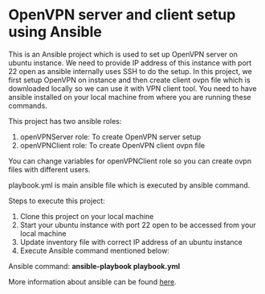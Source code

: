 # OpenVPN server and client setup using Ansible

This is an Ansible project which is used to set up OpenVPN server on ubuntu instance. We need to provide IP address of this instance with port 22 open as ansible internally uses SSH to do the setup. In this project, we first setup OpenVPN on instance and then create client ovpn file which is downloaded locally so we can use it with VPN client tool. You need to have ansible installed on your local machine from where you are running these commands. 

This project has two ansible roles:

1. openVPNServer role: To create OpenVPN server setup
2. openVPNClient role: To create OpenVPN client ovpn file


You can change variables for openVPNClient role so you can create ovpn files with different users.

playbook.yml is main ansible file which is executed by ansible command.

Steps to execute this project:
1. Clone this project on your local machine
2. Start your ubuntu instance with port 22 open to be accessed from your local machine
3. Update inventory file with correct IP address of an ubuntu instance
4. Execute Ansible command mentioned below:

Ansible command: **ansible-playbook playbook.yml**

More information about ansible can be found [here](https://www.ansible.com/).

